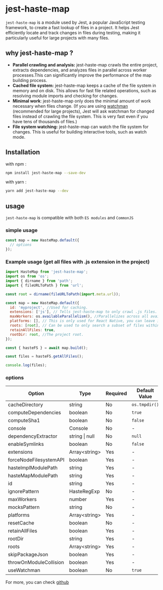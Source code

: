 # jest-haste-map

`jest-haste-map` is a module used by Jest, a popular JavaScript testing framework, to create a fast lookup of files in a project.
It helps Jest efficiently locate and track changes in files during testing, making it particularly useful for large projects with many files.

## why jest-haste-map ?

- **Parallel crawling and analysis:** jest-haste-map crawls the entire project, extracts dependencies, and analyzes files in parallel across worker processes.This can significantly improve the performance of the map building process.
- **Cached file system:** jest-haste-map keeps a cache of the file system in memory and on disk. This allows for fast file related operations, such as resolving module imports and checking for changes.
- **Minimal work**: jest-haste-map only does the minimal amount of work necessary when files change. (If you are using [watchman](https://facebook.github.io/watchman/) (recommended for large projects), Jest will ask watchman for changed files instead of crawling the file system. This is very fast even if you have tens of thousands of files.)
- **File system watching:** jest-haste-map can watch the file system for changes. This is useful for building interactive tools, such as watch mode.

## Installation

with npm :

```bash
npm install jest-haste-map --save-dev
```

with yarn :

```bash
yarn add jest-haste-map --dev
```

## usage

`jest-haste-map` is compatible with both `ES modules` and `CommonJS`

### simple usage

```javascript
const map = new HasteMap.default({
  // options
});
```

### Example usage (get all files with .js extension in the project)

```javascript
import HasteMap from 'jest-haste-map';
import os from 'os';
import { dirname } from 'path';
import { fileURLToPath } from 'url';

const root = dirname(fileURLToPath(import.meta.url));

const map = new HasteMap.default({
  id: 'myproject', //Used for caching.
  extensions: ['js'], // Tells jest-haste-map to only crawl .js files.
  maxWorkers: os.availableParallelism(), //Parallelizes across all available CPUs.
  platforms: [], // This is only used for React Native, you can leave it empty.
  roots: [root], // Can be used to only search a subset of files within `rootDir`
  retainAllFiles: true,
  rootDir: root, //The project root.
});

const { hasteFS } = await map.build();

const files = hasteFS.getAllFiles();

console.log(files);
```

### options

| Option                 | Type                | Required | Default Value |
| ---------------------- | ------------------- | -------- | ------------- |
| cacheDirectory         | string              | No       | `os.tmpdir()` |
| computeDependencies    | boolean             | No       | `true`        |
| computeSha1            | boolean             | No       | `false`       |
| console                | Console             | No       | -             |
| dependencyExtractor    | string \| null      | No       | `null`        |
| enableSymlinks         | boolean             | No       | `false`       |
| extensions             | Array&lt;string&gt; | Yes      | -             |
| forceNodeFilesystemAPI | boolean             | Yes      | -             |
| hasteImplModulePath    | string              | Yes      | -             |
| hasteMapModulePath     | string              | Yes      | -             |
| id                     | string              | Yes      | -             |
| ignorePattern          | HasteRegExp         | No       | -             |
| maxWorkers             | number              | Yes      | -             |
| mocksPattern           | string              | No       | -             |
| platforms              | Array&lt;string&gt; | Yes      | -             |
| resetCache             | boolean             | No       | -             |
| retainAllFiles         | boolean             | Yes      | -             |
| rootDir                | string              | Yes      | -             |
| roots                  | Array&lt;string&gt; | Yes      | -             |
| skipPackageJson        | boolean             | Yes      | -             |
| throwOnModuleCollision | boolean             | Yes      | -             |
| useWatchman            | boolean             | No       | `true`        |

For more, you can check [github](https://github.com/jestjs/jest/tree/main/packages/jest-haste-map)
